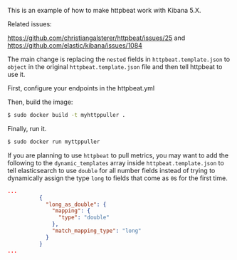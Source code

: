 This is an example of how to make httpbeat work with Kibana 5.X.


Related issues:

https://github.com/christiangalsterer/httpbeat/issues/25 and https://github.com/elastic/kibana/issues/1084

The main change is replacing the `nested` fields in `httpbeat.template.json` to `object` in the original `httpbeat.template.json` file and then tell httpbeat to use it.


First, configure your endpoints in the httpbeat.yml


Then, build the image:

```sh
$ sudo docker build -t myhttppuller .
```

Finally, run it.

```sh
$ sudo docker run myttppuller
```


If you are planning to use `httpbeat` to pull metrics, you may want to add the following to the `dynamic_templates` array inside `httpbeat.template.json` to tell elasticsearch to use `double` for all number fields instead of trying to dynamically assign the type `long` to fields that come as `0`s for the first time.

```json
...
          {
            "long_as_double": {
              "mapping": {
                "type": "double"
              },
              "match_mapping_type": "long"
            }
          }
...
```


